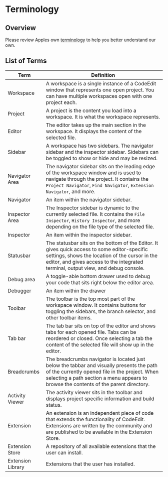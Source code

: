 # Terminology

## Overview

Please review  Apples own [terminology](https://developer.apple.com/design/human-interface-guidelines/macos/overview/visual-index/) to help you better understand our own.

## List of Terms

| Term               | Definition                                                                                                                                                                                                                           |
| ------------------ | ------------------------------------------------------------------------------------------------------------------------------------------------------------------------------------------------------------------------------------ |
| Workspace          | A workspace is a single instance of a CodeEdit window that represents one open project. You can have multiple workspaces open with one project each.                                                                                 |
| Project            | A project is the content you load into a workspace. It is what the workspace represents.                                                                                                                                             |
| Editor             | The editor takes up the main section in the workspace. It displays the content of the selected file.                                                                                                                                 |
| Sidebar            | A workspace has two sidebars. The navigator sidebar and the inspector sidebar. Sidebars can be toggled to show or hide and may be resized.                                                                                           |
| Navigator Area     | The navigator sidebar sits on the leading edge of the workspace window and is used to navigate through the project. It contains the `Project Navigator`, `Find Navigator`, `Extension Navigator`, and more.                          |
| Navigator          | An item within the navigator sidebar.                                                                                                                                                                                                |
| Inspector Area     | The Inspector sidebar is dynamic to the currently selected file. It contains the `File Inspector`, `History Inspector`, and more depending on the file type of the selected file.                                                    |
| Inspector          | An item within the inspector sidebar.                                                                                                                                                                                                |
| Statusbar          | The statusbar sits on the bottom of the Editor. It gives quick access to some editor-specific settings, shows the location of the cursor in the editor, and gives access to the integrated terminal, output view, and debug console. |
| Debug area         | A toggle-able bottom drawer used to debug your code that sits right below the editor area.                                                                                                                                            |
| Debugger           | An item within the drawer                                                                                                                                                                                                            |
| Toolbar            | The toolbar is the top most part of the workspace window. It contains buttons for toggling the sidebars, the branch selector, and other toolbar items.                                                                               |
| Tab bar            | The tab bar sits on top of the editor and shows tabs for each opened file. Tabs can be reordered or closed. Once selecting a tab the content of the selected file will show up in the editor.                                        |
| Breadcrumbs        | The breadcrumbs navigator is located just below the tabbar and visually presents the path of the currently opened file in the project. When selecting a path section a menu appears to browse the contents of the parent directory.  |
| Activity Viewer    | The activity viewer sits in the toolbar and displays project specific information and build status.                                                                                                                                    |
| Extension          | An extension is an independent piece of code that extends the functionality of CodeEdit. Extensions are written by the community and are published to be available in the Extension Store.                                           |
| Extension Store    | A repository of all available extensions that the user can install.                                                                                                                                                                  |
| Extension Library | Extensions that the user has installed.
